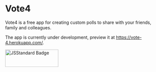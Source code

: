 Vote4
======
Vote4 is a free app for creating custom polls to share with your friends, family and colleagues. 

The app is currently under development, preview it at https://vote-4.herokuapp.com/.


<img src="https://cdn.jsdelivr.net/gh/standard/standard/badge.svg?1503150814326" alt="JSStandard Badge" height="56" width="171">
